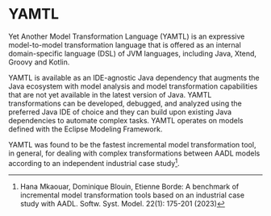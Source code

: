 # YAMTL

Yet Another Model Transformation Language (YAMTL) is an expressive model-to-model transformation language that is offered as an internal domain-specific language (DSL) of JVM languages, including Java, Xtend, Groovy and Kotlin.

YAMTL is available as an IDE-agnostic Java dependency that augments the Java ecosystem with model analysis and model transformation capabilities that are not yet available in the latest version of Java. YAMTL transformations can be developed, debugged, and analyzed using the preferred Java IDE of choice and they can build upon existing Java dependencies to automate complex tasks. YAMTL operates on models defined with the Eclipse Modeling Framework.

YAMTL was found to be the fastest incremental model transformation tool, in general, for dealing with complex transformations between AADL models according to an independent industrial case study[^1]. 

[^1]: Hana Mkaouar, Dominique Blouin, Etienne Borde: A benchmark of incremental model transformation tools based on an industrial case study with AADL. Softw. Syst. Model. 22(1): 175-201 (2023)

